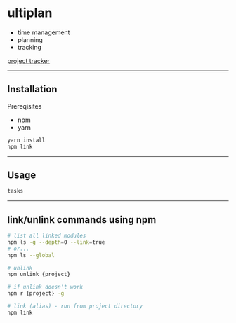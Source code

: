 # ultiplan

- time management
- planning
- tracking

[project tracker](./tracker.md)

---

## Installation

Prereqisites

- npm
- yarn


```sh
yarn install
npm link
```

---

## Usage

```sh
tasks
```

---

## link/unlink commands using npm
```sh
# list all linked modules
npm ls -g --depth=0 --link=true
# or...
npm ls --global

# unlink
npm unlink {project}

# if unlink doesn't work
npm r {project} -g

# link (alias) - run from project directory
npm link

```
